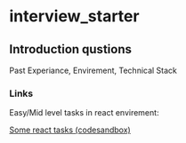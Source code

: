 # interview_starter

## Introduction qustions

Past Experiance, Envirement, Technical Stack

### Links

Easy/Mid level tasks in react envirement: 

[Some react tasks (codesandbox)](https://codesandbox.io/p/sandbox/react-3-tasks-se1-interview-tcbu49?file=%2Fsrc%2FApp.js%3A11%2C15)

